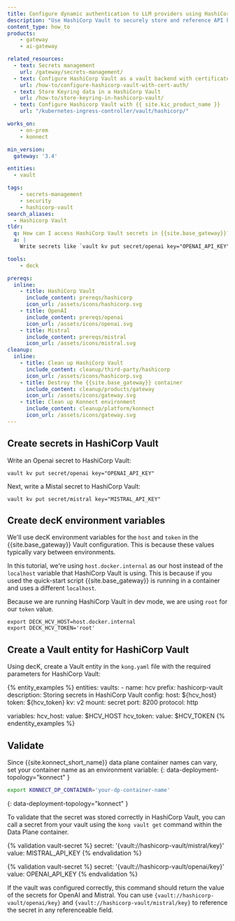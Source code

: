 ```yaml
---
title: Configure dynamic authentication to LLM providers using HashiCorp vault
description: "Use HashiCorp Vault to securely store and reference API keys for OpenAI, Mistral, and other LLM providers in Kong AI Gateway."
content_type: how_to
products:
    - gateway
    - ai-gateway

related_resources:
  - text: Secrets management
    url: /gateway/secrets-management/
  - text: Configure HashiCorp Vault as a vault backend with certificate authentication
    url: /how-to/configure-hashicorp-vault-with-cert-auth/
  - text: Store Keyring data in a HashiCorp Vault
    url: /how-to/store-keyring-in-hashicorp-vault/
  - text: Configure Hashicorp Vault with {{ site.kic_product_name }}
    url: "/kubernetes-ingress-controller/vault/hashicorp/"

works_on:
    - on-prem
    - konnect

min_version:
  gateway: '3.4'

entities:
  - vault

tags:
    - secrets-management
    - security
    - hashicorp-vault
search_aliases:
  - Hashicorp Vault
tldr:
  q: How can I access HashiCorp Vault secrets in {{site.base_gateway}}?
  a: |
    Write secrets like `vault kv put secret/openai key="OPENAI_API_KEY"` to HashiCorp Vault. Then configure a Vault entity in {{site.base_gateway}} with the host, token, and mount path. Inside the Gateway container, run `kong vault get {vault://hashicorp-vault/openai/key}` to confirm access. Use the `{vault://...}` syntax in plugin fields to dynamically authenticate to LLM providers such as OpenAI and Mistral.

tools:
    - deck

prereqs:
  inline:
    - title: HashiCorp Vault
      include_content: prereqs/hashicorp
      icon_url: /assets/icons/hashicorp.svg
    - title: OpenAI
      include_content: prereqs/openai
      icon_url: /assets/icons/openai.svg
    - title: Mistral
      include_content: prereqs/mistral
      icon_url: /assets/icons/mistral.svg
cleanup:
  inline:
    - title: Clean up HashiCorp Vault
      include_content: cleanup/third-party/hashicorp
      icon_url: /assets/icons/hashicorp.svg
    - title: Destroy the {{site.base_gateway}} container
      include_content: cleanup/products/gateway
      icon_url: /assets/icons/gateway.svg
    - title: Clean up Konnect environment
      include_content: cleanup/platform/konnect
      icon_url: /assets/icons/gateway.svg
---
```


## Create secrets in HashiCorp Vault

Write an Openai secret to HashiCorp Vault:

```
vault kv put secret/openai key="OPENAI_API_KEY"
```

Next, write a Mistal secret to HashiCorp Vault:

```
vault kv put secret/mistral key="MISTRAL_API_KEY"
```

## Create decK environment variables

We'll use decK environment variables for the `host` and `token` in the {{site.base_gateway}} Vault configuration. This is because these values typically vary between environments.

In this tutorial, we're using `host.docker.internal` as our host instead of the `localhost` variable that HashiCorp Vault is using. This is because if you used the quick-start script {{site.base_gateway}} is running in a container and uses a different `localhost`.

Because we are running HashiCorp Vault in dev mode, we are using `root` for our `token` value.

```
export DECK_HCV_HOST=host.docker.internal
export DECK_HCV_TOKEN='root'
```


## Create a Vault entity for HashiCorp Vault

Using decK, create a Vault entity in the `kong.yaml` file with the required parameters for HashiCorp Vault:

{% entity_examples %}
entities:
  vaults:
    - name: hcv
      prefix: hashicorp-vault
      description: Storing secrets in HashiCorp Vault
      config:
        host: ${hcv_host}
        token: ${hcv_token}
        kv: v2
        mount: secret
        port: 8200
        protocol: http

variables:
  hcv_host:
    value: $HCV_HOST
  hcv_token:
    value: $HCV_TOKEN
{% endentity_examples %}

## Validate

Since {{site.konnect_short_name}} data plane container names can vary, set your container name as an environment variable:
{: data-deployment-topology="konnect" }
```sh
export KONNECT_DP_CONTAINER='your-dp-container-name'
```
{: data-deployment-topology="konnect" }

To validate that the secret was stored correctly in HashiCorp Vault, you can call a secret from your vault using the `kong vault get` command within the Data Plane container.

{% validation vault-secret %}
secret: '{vault://hashicorp-vault/mistral/key}'
value: MISTRAL_API_KEY
{% endvalidation %}


{% validation vault-secret %}
secret: '{vault://hashicorp-vault/openai/key}'
value: OPENAI_API_KEY
{% endvalidation %}


If the vault was configured correctly, this command should return the value of the secrets for OpenAI and Mistral. You can use `{vault://hashicorp-vault/openai/key}` and `{vault://hashicorp-vault/mistral/key}` to reference the secret in any referenceable field.
